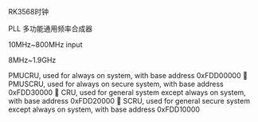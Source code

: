 RK3568时钟

PLL 多功能通用频率合成器

10MHz~800MHz input

8MHz~1.9GHz



PMUCRU, used for always on system, with base address 0xFDD00000
 PMUSCRU, used for always on secure system, with base address 0xFDD30000
 CRU, used for general system except always on system, with base address
0xFDD20000
 SCRU, used for general secure system except always on system, with base address
0xFDD10000